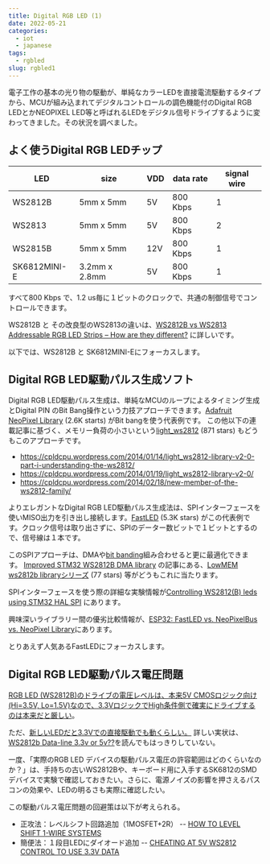 ```yaml
---
title: Digital RGB LED (1)
date: 2022-05-21
categories:
  - iot
  - japanese
tags:
  - rgbled
slug: rgbled1
---
```



電子工作の基本の光り物の駆動が、単純なカラーLEDを直接電流駆動するタイプから、MCUが組み込まれてデジタルコントロールの調色機能付のDigital RGB LEDとかNEOPIXEL LED等と呼ばれるLEDをデジタル信号ドライブするように変わってきました。その状況を調べました。

## よく使うDigital RGB LEDチップ

LED          | size          | VDD | data rate | signal wire |
-------------|---------------|-----|-----------|-------------|
WS2812B      | 5mm x 5mm     | 5V  | 800 Kbps  | 1           |
WS2813       | 5mm x 5mm     | 5V  | 800 Kbps  | 2           |
WS2815B      | 5mm x 5mm     | 12V | 800 Kbps  | 1           |
SK6812MINI-E | 3.2mm x 2.8mm | 5V  | 800 Kbps  | 1           |

すべて800 Kbps で、1.2 us毎に１ビットのクロックで、共通の制御信号でコントロールできます。

WS2812B と その改良型のWS2813の違いは、[WS2812B vs WS2813 Addressable RGB LED Strips – How are they different?](https://www.seeedstudio.com/blog/2019/02/14/ws2812b-vs-ws2813-addressable-rgb-led-strips-how-are-they-different/) に詳しいです。

以下では、WS2812B と SK6812MINI-Eにフォーカスします。

## Digital RGB LED駆動パルス生成ソフト

Digital RGB LED駆動パルス生成は、単純なMCUのループによるタイミング生成とDigital PIN のBit Bang操作という力技アプローチできます。[Adafruit NeoPixel Library](https://github.com/adafruit/Adafruit_NeoPixel) (2.6K starts) がBit bangを使う代表例です。
この他以下の連載記事に基づく、メモリー負荷の小さいという[light_ws2812](https://github.com/cpldcpu/light_ws2812/) (871 stars) もどうもこのアプローチです。

  * https://cpldcpu.wordpress.com/2014/01/14/light_ws2812-library-v2-0-part-i-understanding-the-ws2812/
  * https://cpldcpu.wordpress.com/2014/01/19/light_ws2812-library-v2-0/
  * https://cpldcpu.wordpress.com/2014/02/18/new-member-of-the-ws2812-family/

よりエレガントなDigital RGB LED駆動パルス生成法は、SPIインターフェースを使いMISO出力を引き出し接続します。[FastLED](https://github.com/FastLED/FastLED) (5.3K stars) がこの代表例です。クロック信号は取り出さずに、SPIのデーター数ビットで１ビットとするので、信号線は１本です。

このSPIアプローチは、DMAや[bit banding](https://developer.arm.com/documentation/ddi0439/b/Programmers-Model/Bit-banding)組み合わせると更に最適化できます。
[Improved STM32 WS2812B DMA library](https://sites.google.com/site/hubmartin/arm/improved-stm32-ws2812b-library) の記事にある、[LowMEM ws2812b libraryシリーズ](https://github.com/hubmartin/WS2812B_STM32F4) (77 stars) 等がどうもこれに当たります。

SPIインターフェースを使う際の詳細な実験情報が[Controlling WS2812(B) leds using STM32 HAL SPI](https://www.newinnovations.nl/post/controlling-ws2812-and-ws2812b-using-only-stm32-spi/) にあります。

興味深いライブラリー間の優劣比較情報が、[ESP32: FastLED vs. NeoPixelBus vs. NeoPixel Library](https://blog.ja-ke.tech/2019/06/02/neopixel-performance.html)にあります。

とりあえず人気あるFastLEDにフォーカスします。

## Digital RGB LED駆動パルス電圧問題

[RGB LED (WS2812B)のドライブの電圧レベルは、本来5V CMOSロジック向け(Hi=3.5V, Lo=1.5V)なので、3.3VロジックでHigh条件側で確実にドライブするのは本来だと厳しい](https://forums.adafruit.com/viewtopic.php?f=47&t=173010)。

ただ、[新しいLEDだと3.3Vでの直接駆動でも動くらしい。](https://www.reddit.com/r/arduino/comments/cue3e8/ws2812b_on_33v_data_level_shifter_or_not/)
詳しい実状は、[WS2812b Data-line 3.3v or 5v??](https://www.reddit.com/r/FastLED/comments/gku4j7/ws2812b_dataline_33v_or_5v/)を読んでもはっきりしていない。

一度、「実際のRGB LED デバイスの駆動パルス電圧の許容範囲はどのくらいなのか？」は、手持ちの古いWS2812Bや、キーボード用に入手するSK6812のSMDデバイスで実験で確認しておきたい。さらに、電源ノイズの影響を押さえるパスコンの効果や、LEDの明るさも実際に確認したい。

この駆動パルス電圧問題の回避策は以下が考えられる。

* 正攻法：レベルシフト回路追加（1MOSFET+2R） -- [HOW TO LEVEL SHIFT 1-WIRE SYSTEMS](https://www.maximintegrated.com/en/design/technical-documents/app-notes/7/7106.html)
* 簡便法：１段目LEDにダイオード追加 -- [CHEATING AT 5V WS2812 CONTROL TO USE 3.3V DATA](https://hackaday.com/2017/01/20/cheating-at-5v-ws2812-control-to-use-a-3-3v-data-line/)

<!--

通信速度

SPI 20 Mbit/s -> 0.05 us　はやい

SK 6812 MINI-E
WS2812B          T 1.2us -> 800 Kbps (SPIでクロックは繋がない)

I2C slow  10 Kbit/s ->  100 us
I2C base 400 Kbit/s ->   2.5 us

Serial
9600 bps   104 us
19200 bps   52 us
115200 bps   8.68 us

-->

<!--
https://sites.google.com/site/hubmartin/
https://github.com/technobly/Particle-NeoPixel 187 stars (STM32)
https://github.com/MaJerle/stm32-ws2811-ws2812-ws2812b-ws281x-tim-pwm-dma-timer 94 stars (STM32)
https://github.com/Crazy-Geeks/STM32-ARGB-DMA 20 stars
https://github.com/evilwombat/stm32f103_fastNP 21 stars
https://github.com/rogerclarkmelbourne/WS2812B_STM32_Libmaple 58 stars
https://github.com/ottojo/stm32_neopixel 0 stars SPI
https://michaeltien8901.github.io/stm32/2018/07/19/Using-STM32-SPI-For-LED-STRIP.html
  https://bitbucket.org/mtien888/stm32-for-ws2812b-using-spi/src/master/ SPI
https://github.com/berndoJ/libneopixel32 0 star

-->

<!-- vim: se ai sw=2 sts=2 tw=150: -->
